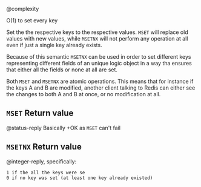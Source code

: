 @complexity

O(1) to set every key


Set the the respective keys to the respective values. `MSET` will replace old
values with new values, while `MSETNX` will not perform any operation at all
even if just a single key already exists.

Because of this semantic `MSETNX` can be used in order to set different keys
representing different fields of an unique logic object in a way tha
ensures that either all the fields or none at all are set.

Both `MSET` and `MSETNX` are atomic operations. This means that for instance
if the keys A and B are modified, another client talking to Redis can either
see the changes to both A and B at once, or no modification at all.

## `MSET` Return value

@status-reply Basically +OK as `MSET` can't fail

## `MSETNX` Return value

@integer-reply, specifically:

    1 if the all the keys were se
    0 if no key was set (at least one key already existed)
